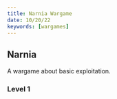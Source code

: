 ```yaml
---
title: Narnia Wargame
date: 10/20/22
keywords: [wargames]
---
```


## Narnia

A wargame about basic exploitation.

### Level 1

